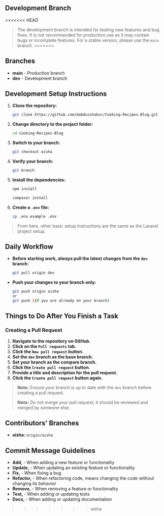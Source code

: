 ## Development Branch

<<<<<<< HEAD
> The development branch is intended for testing new features and bug fixes. It is not recommended for production use as it may contain bugs or incomplete features. For a stable version, please use the `main` branch.
=======
## Branches

- **main** - Production branch
- **dev** - Development branch

## Development Setup Instructions

1. **Clone the repository:**
    ```bash
    git clone https://github.com/mabdusshakur/Cooking-Recipes-Blog.git
    ```

2. **Change directory to the project folder:**
    ```bash
    cd Cooking-Recipes-Blog
    ```

3. **Switch to your branch:**
    ```bash
    git checkout aisha
    ```

4. **Verify your branch:**
    ```bash
    git branch
    ```

5. **Install the dependencies:**
    ```bash
    npm install

    composer install
    ```

6. **Create a `.env` file:**
    ```bash
    cp .env.example .env
    ```

> From here, other basic setup instructions are the same as the Laravel project setup.

## Daily Workflow

- **Before starting work, always pull the latest changes from the `dev` branch:**
    ```bash
    git pull origin dev  
    ```

- **Push your changes to your branch only:**
    ```bash
    git push origin aisha
    or
    git push (if you are already on your branch)
    ```

## Things to Do After You Finish a Task

### Creating a Pull Request

1. **Navigate to the repository on GitHub.**
2. **Click on the `Pull requests` tab.**
3. **Click the `New pull request` button.**
4. **Set the `dev` branch as the base branch.**
5. **Set your branch as the compare branch.**
6. **Click the `Create pull request` button.**
7. **Provide a title and description for the pull request.**
8. **Click the `Create pull request` button again.**

> **Note:** Ensure your branch is up to date with the `dev` branch before creating a pull request.
> 
> **Note:** Do not merge your pull request; it should be reviewed and merged by someone else.

## Contributors' Branches

- **aisha:** `origin/aisha`



## Commit Message Guidelines

- **Add, <your message>** - When adding a new feature or functionality
- **Update, <your message>** - When updating an existing feature or functionality
- **Fix, <your message>** - When fixing a bug
- **Refactor, <your message>** - When refactoring code, means changing the code without changing its behavior
- **Remove, <your message>** - When removing a feature or functionality
- **Test, <your message>** - When adding or updating tests
- **Docs, <your message>** - When adding or updating documentation
>>>>>>> aisha
